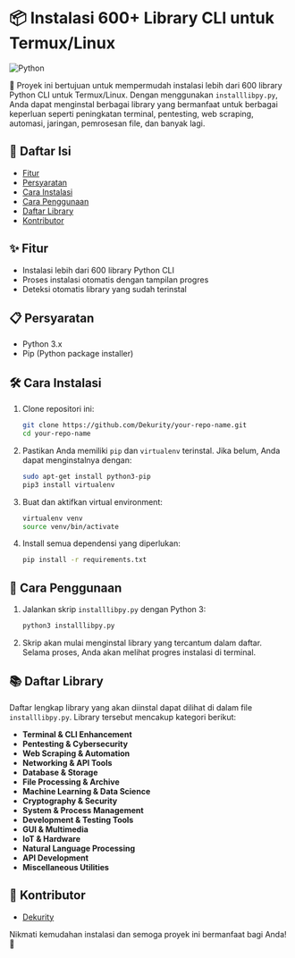 # 📦 Instalasi 600+ Library CLI untuk Termux/Linux

![Python](https://img.shields.io/badge/Python-3.x-blue.svg) 

📜 Proyek ini bertujuan untuk mempermudah instalasi lebih dari 600 library Python CLI untuk Termux/Linux. Dengan menggunakan `installlibpy.py`, Anda dapat menginstal berbagai library yang bermanfaat untuk berbagai keperluan seperti peningkatan terminal, pentesting, web scraping, automasi, jaringan, pemrosesan file, dan banyak lagi.

## 📂 Daftar Isi

- [Fitur](#✨-fitur)
- [Persyaratan](#📋-persyaratan)
- [Cara Instalasi](#🛠️-cara-instalasi)
- [Cara Penggunaan](#🚀-cara-penggunaan)
- [Daftar Library](#📚-daftar-library)
- [Kontributor](#👥-kontributor)

## ✨ Fitur

- Instalasi lebih dari 600 library Python CLI
- Proses instalasi otomatis dengan tampilan progres
- Deteksi otomatis library yang sudah terinstal

## 📋 Persyaratan

- Python 3.x
- Pip (Python package installer)

## 🛠️ Cara Instalasi

1. Clone repositori ini:

    ```sh
    git clone https://github.com/Dekurity/your-repo-name.git
    cd your-repo-name
    ```

2. Pastikan Anda memiliki `pip` dan `virtualenv` terinstal. Jika belum, Anda dapat menginstalnya dengan:

    ```sh
    sudo apt-get install python3-pip
    pip3 install virtualenv
    ```

3. Buat dan aktifkan virtual environment:

    ```sh
    virtualenv venv
    source venv/bin/activate
    ```

4. Install semua dependensi yang diperlukan:

    ```sh
    pip install -r requirements.txt
    ```

## 🚀 Cara Penggunaan

1. Jalankan skrip `installlibpy.py` dengan Python 3:

    ```sh
    python3 installlibpy.py
    ```

2. Skrip akan mulai menginstal library yang tercantum dalam daftar. Selama proses, Anda akan melihat progres instalasi di terminal.

## 📚 Daftar Library

Daftar lengkap library yang akan diinstal dapat dilihat di dalam file `installlibpy.py`. Library tersebut mencakup kategori berikut:

- **Terminal & CLI Enhancement**
- **Pentesting & Cybersecurity**
- **Web Scraping & Automation**
- **Networking & API Tools**
- **Database & Storage**
- **File Processing & Archive**
- **Machine Learning & Data Science**
- **Cryptography & Security**
- **System & Process Management**
- **Development & Testing Tools**
- **GUI & Multimedia**
- **IoT & Hardware**
- **Natural Language Processing**
- **API Development**
- **Miscellaneous Utilities**

## 👥 Kontributor

- [Dekurity](https://github.com/Dekurity)

Nikmati kemudahan instalasi dan semoga proyek ini bermanfaat bagi Anda! 🎉
